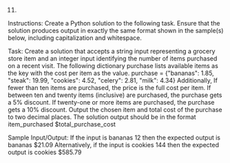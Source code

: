 11.
Instructions:
Create a Python solution to the following task. Ensure that the solution produces output in exactly the same format shown in the sample(s) below, including capitalization and whitespace.
 
Task:
Create a solution that accepts a string input representing a grocery store item and an integer input identifying the number of items purchased on a recent visit. The following dictionary purchase lists available items as the key with the cost per item as the value.
purchase = {"bananas": 1.85, "steak": 19.99, "cookies": 4.52, "celery": 2.81, "milk": 4.34}
Additionally,
If fewer than ten items are purchased, the price is the full cost per item.
If between ten and twenty items (inclusive) are purchased, the purchase gets a 5% discount.
If twenty-one or more items are purchased, the purchase gets a 10% discount.
Output the chosen item and total cost of the purchase to two decimal places.
The solution output should be in the format
item_purchased $total_purchase_cost
 
Sample Input/Output:
If the input is
bananas
12
then the expected output is
bananas $21.09
Alternatively, if the input is
cookies
144
then the expected output is
cookies $585.79